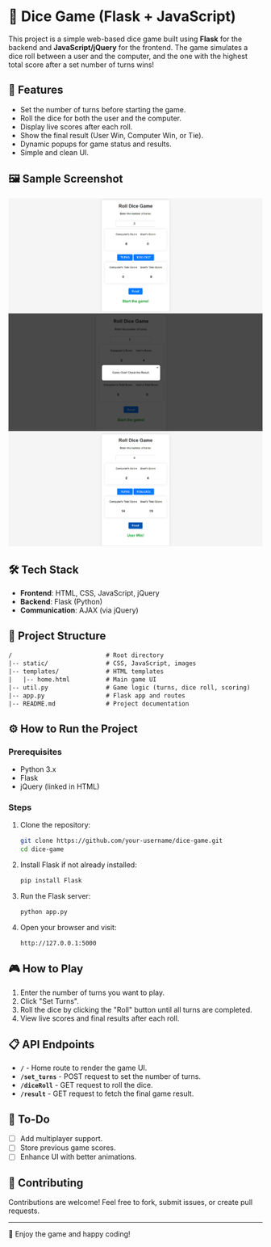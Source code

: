# 🎲 Dice Game (Flask + JavaScript)

This project is a simple web-based dice game built using **Flask** for the backend and **JavaScript/jQuery** for the frontend. The game simulates a dice roll between a user and the computer, and the one with the highest total score after a set number of turns wins!

## 🚀 Features
- Set the number of turns before starting the game.
- Roll the dice for both the user and the computer.
- Display live scores after each roll.
- Show the final result (User Win, Computer Win, or Tie).
- Dynamic popups for game status and results.
- Simple and clean UI.
## 🖼️ Sample Screenshot
![Game Screenshot](./static/img/img1.png)
![Game Screenshot](./static/img/img2.png)
![Game Screenshot](./static/img/img3.png)


## 🛠️ Tech Stack
- **Frontend**: HTML, CSS, JavaScript, jQuery
- **Backend**: Flask (Python)
- **Communication**: AJAX (via jQuery)

## 📂 Project Structure
```
/                          # Root directory
|-- static/                # CSS, JavaScript, images
|-- templates/             # HTML templates
|   |-- home.html          # Main game UI
|-- util.py                # Game logic (turns, dice roll, scoring)
|-- app.py                 # Flask app and routes
|-- README.md              # Project documentation
```

## ⚙️ How to Run the Project
### Prerequisites
- Python 3.x
- Flask
- jQuery (linked in HTML)

### Steps
1. Clone the repository:
   ```bash
   git clone https://github.com/your-username/dice-game.git
   cd dice-game
   ```
2. Install Flask if not already installed:
   ```bash
   pip install Flask
   ```
3. Run the Flask server:
   ```bash
   python app.py
   ```
4. Open your browser and visit:
   ```
   http://127.0.0.1:5000
   ```

## 🎮 How to Play
1. Enter the number of turns you want to play.
2. Click "Set Turns".
3. Roll the dice by clicking the "Roll" button until all turns are completed.
4. View live scores and final results after each roll.

## 📋 API Endpoints
- **`/`** - Home route to render the game UI.
- **`/set_turns`** - POST request to set the number of turns.
- **`/diceRoll`** - GET request to roll the dice.
- **`/result`** - GET request to fetch the final game result.

## 📝 To-Do
- [ ] Add multiplayer support.
- [ ] Store previous game scores.
- [ ] Enhance UI with better animations.

## 🤝 Contributing
Contributions are welcome! Feel free to fork, submit issues, or create pull requests.


---
🎉 Enjoy the game and happy coding!

